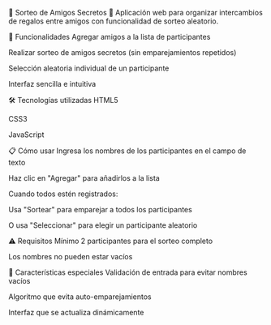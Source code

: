 🎁 Sorteo de Amigos Secretos 🎁
Aplicación web para organizar intercambios de regalos entre amigos con funcionalidad de sorteo aleatorio.

🚀 Funcionalidades
Agregar amigos a la lista de participantes

Realizar sorteo de amigos secretos (sin emparejamientos repetidos)

Selección aleatoria individual de un participante

Interfaz sencilla e intuitiva

🛠️ Tecnologías utilizadas
HTML5

CSS3

JavaScript 

📋 Cómo usar
Ingresa los nombres de los participantes en el campo de texto

Haz clic en "Agregar" para añadirlos a la lista

Cuando todos estén registrados:

Usa "Sortear" para emparejar a todos los participantes

O usa "Seleccionar" para elegir un participante aleatorio

⚠️ Requisitos
Mínimo 2 participantes para el sorteo completo

Los nombres no pueden estar vacíos

🌟 Características especiales
Validación de entrada para evitar nombres vacíos

Algoritmo que evita auto-emparejamientos

Interfaz que se actualiza dinámicamente